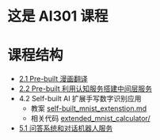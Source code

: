 # 这是 AI301 课程

# 课程结构
* [2.1 Pre-built 漫画翻译](./CartoonTranslate)
* [2.2 Pre-built 利用认知服务搭建中间层服务](./MiddlewareService)
* 4.2 Self-built AI 扩展手写数字识别应用
  * 教案 [self-built_mnist_extenstion.md](self-built_mnist_extenstion.md)
  * 相关代码 [extended_mnist_calculator/](./extended_mnist_calculator)
* [5.1 问答系统和对话机器人服务](./QAClient)
